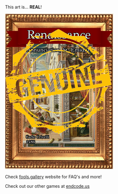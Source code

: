 This art is... 
 **REAL**! 
 
 ![alt text](Annunciation__St._Emidius_Real.png?raw=true "Artwork Card")  
 
 Check [fools.gallery](https://fools.gallery/) website for FAQ's and more! 
 
 Check out our other games at [endcode.us](https://endcode.us/)